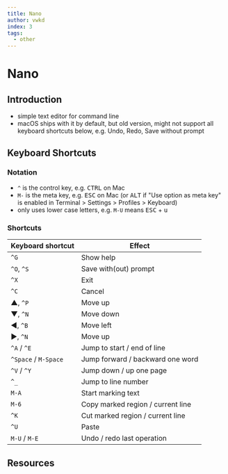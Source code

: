 ```yaml
---
title: Nano
author: vwkd
index: 3
tags:
  - other
---
```

# Nano



## Introduction

- simple text editor for command line
- macOS ships with it by default, but old version, might not support all keyboard shortcuts below, e.g. Undo, Redo, Save without prompt



## Keyboard Shortcuts

### Notation

- `^` is the control key, e.g. <kbd>CTRL</kbd> on Mac
- `M-` is the meta key, e.g. <kbd>ESC</kbd> on Mac (or <kbd>ALT</kbd> if "Use option as meta key" is enabled in Terminal &gt; Settings &gt; Profiles &gt; Keyboard)
- only uses lower case letters, e.g. `M-U` means <kbd>ESC</kbd> + <kbd>u</kbd>

### Shortcuts

| Keyboard shortcut    | Effect                            |
| -------------------- | --------------------------------- |
| `^G`                 | Show help                         |
| `^O`, `^S`           | Save with(out) prompt             |
| `^X`                 | Exit                              |
| `^C`                 | Cancel                            |
| ▲, `^P`              | Move up                           |
| ▼, `^N`              | Move down                         |
| ◀︎, `^B`              | Move left                         |
| ▶︎, `^N`              | Move up                           |
| `^A` / `^E`          | Jump to start / end of line       |
| `^Space` / `M-Space` | Jump forward / backward one word  |
| `^V` / `^Y`          | Jump down / up one page           |
| `^_`                 | Jump to line number               |
| `M-A`                | Start marking text                |
| `M-6`                | Copy marked region / current line |
| `^K`                 | Cut marked region / current line  |
| `^U`                 | Paste                             |
| `M-U` / `M-E`        | Undo / redo last operation        |



## Resources